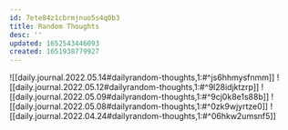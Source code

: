 ```yaml
---
id: 7ete84z1cbrmjnuo5s4q0b3
title: Random Thoughts
desc: ''
updated: 1652543446093
created: 1651938779927
---
```


![[daily.journal.2022.05.14#dailyrandom-thoughts,1:#^js6hhmysfnmm]]
![[daily.journal.2022.05.12#dailyrandom-thoughts,1:#^9l28idjktzrp]]
![[daily.journal.2022.05.09#dailyrandom-thoughts,1:#^9cj0k8e1s88b]]
![[daily.journal.2022.05.08#dailyrandom-thoughts,1:#^0zk9wjyrtze0]]
![[daily.journal.2022.04.24#dailyrandom-thoughts,1:#^06hkw2umsnf5]]